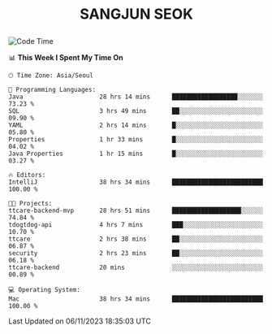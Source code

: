 <h1>
 <p align="center">
   SANGJUN SEOK
 </p>
</h1>

<!--START_SECTION:waka-->
![Code Time](http://img.shields.io/badge/Code%20Time-2%2C975%20hrs%2038%20mins-blue)

📊 **This Week I Spent My Time On** 

```text
🕑︎ Time Zone: Asia/Seoul

💬 Programming Languages: 
Java                     28 hrs 14 mins      ██████████████████░░░░░░░   73.23 % 
SQL                      3 hrs 49 mins       ██░░░░░░░░░░░░░░░░░░░░░░░   09.90 % 
YAML                     2 hrs 14 mins       █░░░░░░░░░░░░░░░░░░░░░░░░   05.80 % 
Properties               1 hr 33 mins        █░░░░░░░░░░░░░░░░░░░░░░░░   04.02 % 
Java Properties          1 hr 15 mins        █░░░░░░░░░░░░░░░░░░░░░░░░   03.27 % 

🔥 Editors: 
IntelliJ                 38 hrs 34 mins      █████████████████████████   100.00 % 

🐱‍💻 Projects: 
ttcare-backend-mvp       28 hrs 51 mins      ███████████████████░░░░░░   74.84 % 
tdogtdog-api             4 hrs 7 mins        ███░░░░░░░░░░░░░░░░░░░░░░   10.70 % 
ttcare                   2 hrs 38 mins       ██░░░░░░░░░░░░░░░░░░░░░░░   06.87 % 
security                 2 hrs 23 mins       ██░░░░░░░░░░░░░░░░░░░░░░░   06.18 % 
ttcare-backend           20 mins             ░░░░░░░░░░░░░░░░░░░░░░░░░   00.89 % 

💻 Operating System: 
Mac                      38 hrs 34 mins      █████████████████████████   100.00 % 
```


 Last Updated on 06/11/2023 18:35:03 UTC
<!--END_SECTION:waka-->
